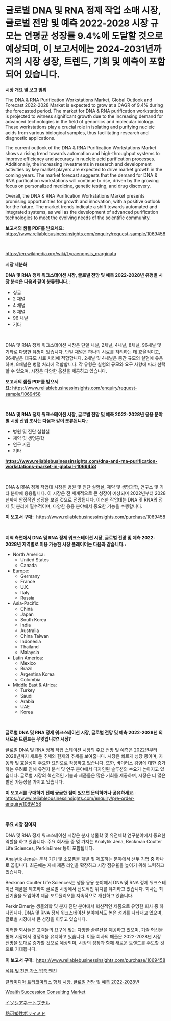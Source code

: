 <p><h1>글로벌 DNA 및 RNA 정제 작업 소매 시장, 글로벌 전망 및 예측 2022-2028 시장 규모는 연평균 성장률 9.4%에 도달할 것으로 예상되며, 이 보고서에는 2024-2031년까지의 시장 성장, 트렌드, 기회 및 예측이 포함되어 있습니다.</h1></p><p><strong>시장 개요 및 보고 범위</strong></p>
<p><p>The DNA & RNA Purification Workstations Market, Global Outlook and Forecast 2022-2028 Market is expected to grow at a CAGR of 9.4% during the forecasted period. The market for DNA & RNA purification workstations is projected to witness significant growth due to the increasing demand for advanced technologies in the field of genomics and molecular biology. These workstations play a crucial role in isolating and purifying nucleic acids from various biological samples, thus facilitating research and diagnostic applications.</p><p>The current outlook of the DNA & RNA Purification Workstations Market shows a rising trend towards automation and high-throughput systems to improve efficiency and accuracy in nucleic acid purification processes. Additionally, the increasing investments in research and development activities by key market players are expected to drive market growth in the coming years. The market forecast suggests that the demand for DNA & RNA purification workstations will continue to rise, driven by the growing focus on personalized medicine, genetic testing, and drug discovery.</p><p>Overall, the DNA & RNA Purification Workstations Market presents promising opportunities for growth and innovation, with a positive outlook for the future. The market trends indicate a shift towards automated and integrated systems, as well as the development of advanced purification technologies to meet the evolving needs of the scientific community.</p></p>
<p><strong>보고서의 샘플 PDF를 받으세요:</strong> <a href="https://www.reliablebusinessinsights.com/enquiry/request-sample/1069458">https://www.reliablebusinessinsights.com/enquiry/request-sample/1069458</a></p>
<p>&nbsp;</p>
<p><a href="https://en.wikipedia.org/wiki/Lycaenopsis_marginata">https://en.wikipedia.org/wiki/Lycaenopsis_marginata</a></p>
<p><strong>시장 세분화</strong></p>
<p><strong>DNA 및 RNA 정제 워크스테이션 시장, 글로벌 전망 및 예측 2022-2028년 유형별 시장 분석은 다음과 같이 분류됩니다.:</strong></p>
<p><ul><li>싱글</li><li>2 채널</li><li>4 채널</li><li>8 채널</li><li>96 채널</li><li>기타</li></ul></p>
<p>&nbsp;</p>
<p><p>DNA 및 RNA 정제 워크스테이션 시장은 단일 채널, 2채널, 4채널, 8채널, 96채널 및 기타로 다양한 유형이 있습니다. 단일 채널은 하나의 시료를 처리하는 데 효율적이고, 96채널은 대규모 시료 처리에 적합합니다. 2채널 및 4채널은 중간 규모의 실험에 유용하며, 8채널은 병렬 처리에 적합합니다. 각 유형은 실험의 규모와 요구 사항에 따라 선택할 수 있으며, 시장은 다양한 옵션을 제공하고 있습니다.</p></p>
<p><strong>보고서의 샘플 PDF를 받으세요:</strong>&nbsp;<a href="https://www.reliablebusinessinsights.com/enquiry/request-sample/1069458">https://www.reliablebusinessinsights.com/enquiry/request-sample/1069458</a></p>
<p>&nbsp;</p>
<p><strong> DNA 및 RNA 정제 워크스테이션 시장, 글로벌 전망 및 예측 2022-2028년 응용 분야별 시장 산업 조사는 다음과 같이 분류됩니다.:</strong></p>
<p><ul><li>병원 및 진단 실험실</li><li>제약 및 생명공학</li><li>연구 기관</li><li>기타</li></ul></p>
<p><strong><a href="https://www.reliablebusinessinsights.com/dna-and-rna-purification-workstations-market-in-global-r1069458">https://www.reliablebusinessinsights.com/dna-and-rna-purification-workstations-market-in-global-r1069458</a></strong></p>
<p>&nbsp;</p>
<p><p>DNA & RNA 정제 작업대 시장은 병원 및 진단 실험실, 제약 및 생명과학, 연구소 및 기타 분야에 응용됩니다. 이 시장은 전 세계적으로 큰 성장이 예상되며 2022년부터 2028년까지 안정적인 성장을 보일 것으로 전망됩니다. 이러한 작업대는 DNA 및 RNA의 정제 및 분리에 필수적이며, 다양한 응용 분야에서 중요한 기능을 수행합니다.</p></p>
<p><strong>이 보고서 구매:</strong>&nbsp; <a href="https://www.reliablebusinessinsights.com/purchase/1069458">https://www.reliablebusinessinsights.com/purchase/1069458</a></p>
<p>&nbsp;</p>
<p><strong>지역 측면에서 DNA 및 RNA 정제 워크스테이션 시장, 글로벌 전망 및 예측 2022-2028년 지역별로 이용 가능한 시장 플레이어는 다음과 같습니다.:</strong></p>
<p><ul>
    <li>
        North America:
        <ul>
            <li>United States</li>
            <li>Canada</li>
        </ul>
    </li>
    <li>
        Europe:
        <ul>
            <li>Germany</li>
            <li>France</li>
            <li>U.K.</li>
            <li>Italy</li>
            <li>Russia</li>
        </ul>
    </li>
    <li>
        Asia-Pacific:
        <ul>
            <li>China</li>
            <li>Japan</li>
            <li>South Korea</li>
            <li>India</li>
            <li>Australia</li>
            <li>China Taiwan</li>
            <li>Indonesia</li>
            <li>Thailand</li>
            <li>Malaysia</li>
        </ul>
    </li>
    <li>
        Latin America:
        <ul>
            <li>Mexico</li>
            <li>Brazil</li>
            <li>Argentina Korea</li>
            <li>Colombia</li>
        </ul>
    </li>
    <li>
        Middle East & Africa:
        <ul>
            <li>Turkey</li>
            <li>Saudi</li>
            <li>Arabia</li>
            <li>UAE</li>
            <li>Korea</li>
        </ul>
    </li>
    </ul></p>
<p>&nbsp;</p>
<p><strong>글로벌 DNA 및 RNA 정제 워크스테이션 시장, 글로벌 전망 및 예측 2022-2028년 의 새로운 트렌드는 무엇입니까? 시장?</strong></p>
<p><p>글로벌 DNA 및 RNA 정제 작업 스테이션 시장의 주요 전망 및 예측은 2022년부터 2028년까지 새로운 추세와 현재의 추세를 보여줍니다. 시장은 빠르게 성장 중이며, 자동화 및 효율성이 주요한 요인으로 작용하고 있습니다. 또한, 바이러스 감염에 대한 증가하는 우려로 인해 유전자 분석 및 연구 분야에서 디자인된 솔루션의 수요가 높아지고 있습니다. 글로벌 시장의 혁신적인 기술과 제품들은 많은 기회를 제공하며, 시장은 더 많은 발전 가능성을 가지고 있습니다.</p></p>
<p><strong>이 보고서를 구매하기 전에 궁금한 점이 있으면 문의하거나 공유하세요.</strong>- <a href="https://www.reliablebusinessinsights.com/enquiry/pre-order-enquiry/1069458">https://www.reliablebusinessinsights.com/enquiry/pre-order-enquiry/1069458</a></p>
<p>&nbsp;</p>
<p><strong>주요 시장 참여자</strong></p>
<p><p>DNA 및 RNA 정제 워크스테이션 시장은 분자 생물학 및 유전체학 연구분야에서 중요한 역할을 하고 있습니다. 주요 회사들 중 몇 가지는 Analytik Jena, Beckman Coulter Life Sciences, PerkinElmer 등이 포함됩니다.</p><p>Analytik Jena는 분석 기기 및 소모품을 개발 및 제조하는 분야에서 선두 기업 중 하나로 꼽힙니다. 최근에는 자체 제품 라인을 확장하고 시장 점유율을 높이기 위해 노력하고 있습니다.</p><p>Beckman Coulter Life Sciences는 생물 응용 분야에서 DNA 및 RNA 정제 워크스테이션 제품을 제조하여 글로벌 시장에서 선도적인 위치를 유지하고 있습니다. 회사는 최신기술을 도입하여 제품 포트폴리오를 지속적으로 개선하고 있습니다.</p><p>PerkinElmer는 생물의학 및 분자 진단 분야에서 혁신적인 제품으로 유명한 회사 중 하나입니다. DNA 및 RNA 정제 워크스테이션 분야에서도 높은 성과를 나타내고 있으며, 글로벌 시장에서 큰 성장을 이루고 있습니다.</p><p>이러한 회사들은 고객들의 요구에 맞는 다양한 솔루션을 제공하고 있으며, 기술 혁신을 통해 시장에서 경쟁력을 유지하고 있습니다. 이들 회사의 매출은 2022-2028년 시장 전망을 토대로 증가할 것으로 예상되며, 시장의 성장과 함께 새로운 트렌드를 주도할 것으로 기대됩니다.</p></p>
<p><strong>이 보고서 구매:</strong>&nbsp;&nbsp;<a href="https://www.reliablebusinessinsights.com/purchase/1069458">https://www.reliablebusinessinsights.com/purchase/1069458</a></p>
<p><p><a href="https://medium.com/@fly879567/%EC%84%9D%EC%9C%A0-%EB%B0%8F-%EC%B2%9C%EC%97%B0%EA%B0%80%EC%8A%A4-%EC%95%95%EC%B6%95-%EC%97%94%EC%A7%84-%EC%8B%9C%EC%9E%A5-%EC%A0%84%EB%A7%9D-%EC%82%B0%EC%97%85-%EA%B0%9C%EC%9A%94-%EB%B0%8F-%EC%98%88%EC%B8%A1-2024%EB%85%84%EB%B6%80%ED%84%B0-2031%EB%85%84%EA%B9%8C%EC%A7%80-17623bd61f2a">석유 및 천연 가스 압축 엔진</a></p><p><a href="https://github.com/sougarounis/Market-Research-Report-List-4/blob/main/5112558130890.md">클라미디아 트라코마티스 항체 시장, 글로벌 전망 및 예측 2022-2028년</a></p><p><a href="https://github.com/rslnowrouzi/Market-Research-Report-List-1/blob/main/wealth-succession-consulting-market.md">Wealth Succession Consulting Market</a></p><p><a href="https://medium.com/@hugofirst21/%E3%83%96%E3%83%81%E3%83%AB%E3%82%A4%E3%82%BD%E3%82%B7%E3%82%A2%E3%83%8B%E3%82%A8%E3%83%BC%E3%83%88%E5%B8%82%E5%A0%B4%E3%82%B7%E3%82%A7%E3%82%A2%E3%81%AE%E5%A4%89%E9%81%B7%E3%81%A8%E5%B8%82%E5%A0%B4%E6%88%90%E9%95%B7%E3%83%88%E3%83%AC%E3%83%B3%E3%83%892024%E5%B9%B4%E3%81%8B%E3%82%892031%E5%B9%B4-897f287de888">イソシアネートブチル</a></p><p><a href="https://medium.com/@queenlitle19361/%E3%82%B5%E3%83%BC%E3%83%A2%E3%83%97%E3%83%A9%E3%82%B9%E3%83%81%E3%83%83%E3%82%AF%E3%83%9D%E3%83%AA%E3%82%A4%E3%83%9F%E3%83%89%E5%B8%82%E5%A0%B4%E3%81%AE%E5%88%86%E6%9E%90-%E3%82%B0%E3%83%AD%E3%83%BC%E3%83%90%E3%83%AB%E7%94%A3%E6%A5%AD%E3%81%AE%E8%A6%8B%E9%80%9A%E3%81%97%E3%81%A8%E4%BA%88%E6%B8%AC-2024%E5%B9%B4%E3%81%8B%E3%82%892031%E5%B9%B4%E3%81%BE%E3%81%A7-00247ecdb88d">熱可塑性ポリイミド</a></p></p>